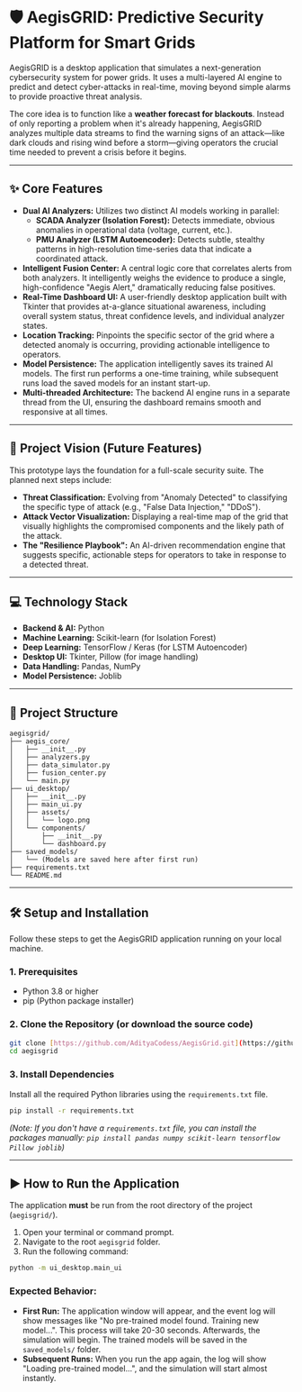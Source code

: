# 🛡️ AegisGRID: Predictive Security Platform for Smart Grids

AegisGRID is a desktop application that simulates a next-generation cybersecurity system for power grids. It uses a multi-layered AI engine to predict and detect cyber-attacks in real-time, moving beyond simple alarms to provide proactive threat analysis.

The core idea is to function like a **weather forecast for blackouts**. Instead of only reporting a problem when it's already happening, AegisGRID analyzes multiple data streams to find the warning signs of an attack—like dark clouds and rising wind before a storm—giving operators the crucial time needed to prevent a crisis before it begins.

---

## ✨ Core Features

- **Dual AI Analyzers:** Utilizes two distinct AI models working in parallel:
  - **SCADA Analyzer (Isolation Forest):** Detects immediate, obvious anomalies in operational data (voltage, current, etc.).
  - **PMU Analyzer (LSTM Autoencoder):** Detects subtle, stealthy patterns in high-resolution time-series data that indicate a coordinated attack.
- **Intelligent Fusion Center:** A central logic core that correlates alerts from both analyzers. It intelligently weighs the evidence to produce a single, high-confidence "Aegis Alert," dramatically reducing false positives.
- **Real-Time Dashboard UI:** A user-friendly desktop application built with Tkinter that provides at-a-glance situational awareness, including overall system status, threat confidence levels, and individual analyzer states.
- **Location Tracking:** Pinpoints the specific sector of the grid where a detected anomaly is occurring, providing actionable intelligence to operators.
- **Model Persistence:** The application intelligently saves its trained AI models. The first run performs a one-time training, while subsequent runs load the saved models for an instant start-up.
- **Multi-threaded Architecture:** The backend AI engine runs in a separate thread from the UI, ensuring the dashboard remains smooth and responsive at all times.

---

## 🚀 Project Vision (Future Features)

This prototype lays the foundation for a full-scale security suite. The planned next steps include:

- **Threat Classification:** Evolving from "Anomaly Detected" to classifying the specific type of attack (e.g., "False Data Injection," "DDoS").
- **Attack Vector Visualization:** Displaying a real-time map of the grid that visually highlights the compromised components and the likely path of the attack.
- **The "Resilience Playbook":** An AI-driven recommendation engine that suggests specific, actionable steps for operators to take in response to a detected threat.

---

## 💻 Technology Stack

- **Backend & AI:** Python
- **Machine Learning:** Scikit-learn (for Isolation Forest)
- **Deep Learning:** TensorFlow / Keras (for LSTM Autoencoder)
- **Desktop UI:** Tkinter, Pillow (for image handling)
- **Data Handling:** Pandas, NumPy
- **Model Persistence:** Joblib

---

## 📂 Project Structure

```
aegisgrid/
├── aegis_core/
│   ├── __init__.py
│   ├── analyzers.py
│   ├── data_simulator.py
│   ├── fusion_center.py
│   └── main.py
├── ui_desktop/
│   ├── __init__.py
│   ├── main_ui.py
│   ├── assets/
│   │   └── logo.png
│   └── components/
│       ├── __init__.py
│       └── dashboard.py
├── saved_models/
│   └── (Models are saved here after first run)
├── requirements.txt
└── README.md
```

---

## 🛠️ Setup and Installation

Follow these steps to get the AegisGRID application running on your local machine.

### 1. Prerequisites

- Python 3.8 or higher
- pip (Python package installer)

### 2. Clone the Repository (or download the source code)

```bash
git clone [https://github.com/AdityaCodess/AegisGrid.git](https://github.com/AdityaCodess/AegisGrid.git)
cd aegisgrid
```

### 3. Install Dependencies

Install all the required Python libraries using the `requirements.txt` file.

```bash
pip install -r requirements.txt
```

_(Note: If you don't have a `requirements.txt` file, you can install the packages manually: `pip install pandas numpy scikit-learn tensorflow Pillow joblib`)_

---

## ▶️ How to Run the Application

The application **must** be run from the root directory of the project (`aegisgrid/`).

1.  Open your terminal or command prompt.
2.  Navigate to the root `aegisgrid` folder.
3.  Run the following command:

```bash
python -m ui_desktop.main_ui
```

### Expected Behavior:

- **First Run:** The application window will appear, and the event log will show messages like "No pre-trained model found. Training new model...". This process will take 20-30 seconds. Afterwards, the simulation will begin. The trained models will be saved in the `saved_models/` folder.
- **Subsequent Runs:** When you run the app again, the log will show "Loading pre-trained model...", and the simulation will start almost instantly.

